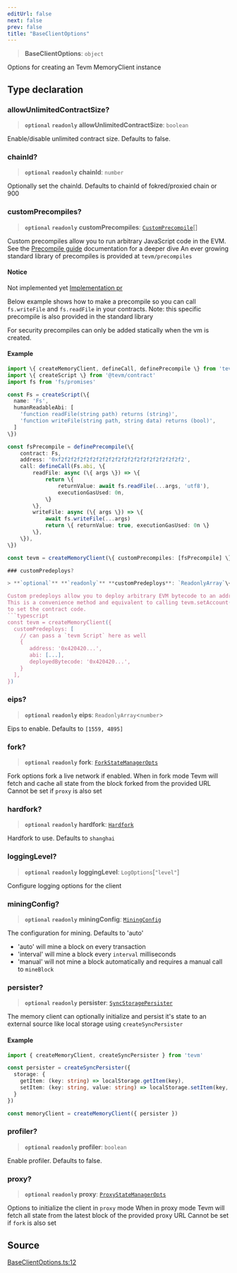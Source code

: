 ```yaml
---
editUrl: false
next: false
prev: false
title: "BaseClientOptions"
---
```


> **BaseClientOptions**: `object`

Options for creating an Tevm MemoryClient instance

## Type declaration

### allowUnlimitedContractSize?

> **`optional`** **`readonly`** **allowUnlimitedContractSize**: `boolean`

Enable/disable unlimited contract size. Defaults to false.

### chainId?

> **`optional`** **`readonly`** **chainId**: `number`

Optionally set the chainId. Defaults to chainId of fokred/proxied chain or 900

### customPrecompiles?

> **`optional`** **`readonly`** **customPrecompiles**: [`CustomPrecompile`](/reference/tevm/base-client/type-aliases/customprecompile/)[]

Custom precompiles allow you to run arbitrary JavaScript code in the EVM.
See the [Precompile guide](https://todo.todo) documentation for a deeper dive
An ever growing standard library of precompiles is provided at `tevm/precompiles`

#### Notice

Not implemented yet [Implementation pr](https://github.com/evmts/tevm-monorepo/pull/728/files)

Below example shows how to make a precompile so you can call `fs.writeFile` and `fs.readFile` in your contracts.
Note: this specific precompile is also provided in the standard library

For security precompiles can only be added statically when the vm is created.

#### Example

```ts
import \{ createMemoryClient, defineCall, definePrecompile \} from 'tevm'
import \{ createScript \} from '@tevm/contract'
import fs from 'fs/promises'

const Fs = createScript(\{
  name: 'Fs',
  humanReadableAbi: [
    'function readFile(string path) returns (string)',
    'function writeFile(string path, string data) returns (bool)',
  ]
\})

const fsPrecompile = definePrecompile(\{
	contract: Fs,
	address: '0xf2f2f2f2f2f2f2f2f2f2f2f2f2f2f2f2f2f2f2f2',
	call: defineCall(Fs.abi, \{
		readFile: async (\{ args \}) => \{
			return \{
				returnValue: await fs.readFile(...args, 'utf8'),
				executionGasUsed: 0n,
			\}
		\},
		writeFile: async (\{ args \}) => \{
			await fs.writeFile(...args)
			return \{ returnValue: true, executionGasUsed: 0n \}
		\},
	\}),
\})

const tevm = createMemoryClient(\{ customPrecompiles: [fsPrecompile] \})

### customPredeploys?

> **`optional`** **`readonly`** **customPredeploys**: `ReadonlyArray`\<[`CustomPredeploy`](/reference/predeploys/type-aliases/custompredeploy/)\<`any`, `any`\>\>

Custom predeploys allow you to deploy arbitrary EVM bytecode to an address.
This is a convenience method and equivalent to calling tevm.setAccount() manually
to set the contract code.
```typescript
const tevm = createMemoryClient({
  customPredeploys: [
    // can pass a `tevm Script` here as well
    {
       address: '0x420420...',
       abi: [...],
       deployedBytecode: '0x420420...',
    }
  ],
})
```

### eips?

> **`optional`** **`readonly`** **eips**: `ReadonlyArray`\<`number`\>

Eips to enable. Defaults to `[1559, 4895]`

### fork?

> **`optional`** **`readonly`** **fork**: [`ForkStateManagerOpts`](/reference/state/interfaces/forkstatemanageropts/)

Fork options fork a live network if enabled.
When in fork mode Tevm will fetch and cache all state from the block forked from the provided URL
Cannot be set if `proxy` is also set

### hardfork?

> **`optional`** **`readonly`** **hardfork**: [`Hardfork`](/reference/tevm/base-client/type-aliases/hardfork/)

Hardfork to use. Defaults to `shanghai`

### loggingLevel?

> **`optional`** **`readonly`** **loggingLevel**: `LogOptions`\[`"level"`\]

Configure logging options for the client

### miningConfig?

> **`optional`** **`readonly`** **miningConfig**: [`MiningConfig`](/reference/tevm/base-client/type-aliases/miningconfig/)

The configuration for mining. Defaults to 'auto'
- 'auto' will mine a block on every transaction
- 'interval' will mine a block every `interval` milliseconds
- 'manual' will not mine a block automatically and requires a manual call to `mineBlock`

### persister?

> **`optional`** **`readonly`** **persister**: [`SyncStoragePersister`](/reference/sync-storage-persister/type-aliases/syncstoragepersister/)

The memory client can optionally initialize and persist it's state to an external source like local storage
using `createSyncPersister`

#### Example

```typescript
import { createMemoryClient, createSyncPersister } from 'tevm'

const persister = createSyncPersister({
  storage: {
    getItem: (key: string) => localStorage.getItem(key),
    setItem: (key: string, value: string) => localStorage.setItem(key, value),
  }
})

const memoryClient = createMemoryClient({ persister })
```

### profiler?

> **`optional`** **`readonly`** **profiler**: `boolean`

Enable profiler. Defaults to false.

### proxy?

> **`optional`** **`readonly`** **proxy**: [`ProxyStateManagerOpts`](/reference/state/interfaces/proxystatemanageropts/)

Options to initialize the client in `proxy` mode
When in proxy mode Tevm will fetch all state from the latest block of the provided proxy URL
Cannot be set if `fork` is also set

## Source

[BaseClientOptions.ts:12](https://github.com/evmts/tevm-monorepo/blob/main/packages/base-client/src/BaseClientOptions.ts#L12)
